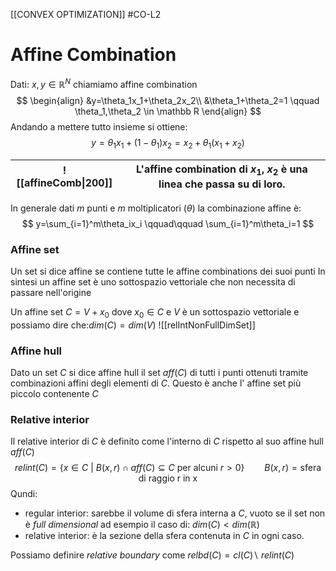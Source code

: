 [[CONVEX OPTIMIZATION]] #CO-L2
# Affine Combination
Dati: $x,y \in \mathbb{R}^N$ chiamiamo affine combination 
$$
\begin{align}
&y=\theta_1x_1+\theta_2x_2\\
&\theta_1+\theta_2=1 \qquad \theta_1,\theta_2 \in \mathbb R
\end{align}
$$
Andando a mettere tutto insieme si ottiene:
$$
y=\theta_1x_1+(1-\theta_1)x_2=x_2+\theta_1(x_1+x_2)
$$

| ![[affineComb\|200]] | L'affine combination di $x_1,\ x_2$ è una linea che passa su di loro.<br> |
| -------------------- | ------------------------------------------------------------------------- |
In generale dati $m$ punti e $m$ moltiplicatori ($\theta$) la combinazione affine è:
$$
y=\sum_{i=1}^m\theta_ix_i  \qquad\qquad  \sum_{i=1}^m\theta_i=1
$$
### Affine set
Un set si dice affine se contiene tutte le affine combinations dei suoi punti
In sintesi un affine set è uno sottospazio vettoriale che non necessita di passare nell'origine

Un affine set $C= V+x_0$ dove $x_0 \in C$ e $V$ è un sottospazio vettoriale e possiamo dire che:$dim(C)=dim(V)$ 
![[relIntNonFullDimSet]]
### Affine hull 
Dato un set $C$ si dice affine hull il set $aff(C)$  di tutti i punti ottenuti tramite combinazioni affini degli elementi di $C$. Questo è anche l' affine set più piccolo contenente $C$  
### Relative interior
Il relative interior di $C$ è definito come l'interno di $C$ rispetto al suo affine hull $aff(C)$
$$
relint(C)=\{x\in C\ |\ B(x,r)\cap aff(C)\subseteq C\text{ per alcuni }r>0\}\qquad B(x,r)=\text{sfera di raggio r in x}
$$
Qundi:
- regular interior: sarebbe il volume di sfera interna a $C$, vuoto se il set non è *full dimensional* ad esempio il caso di: $dim(C)<dim(\mathbb{R})$ 
- relative interior: è la sezione della sfera contenuta in $C$ in ogni caso.

Possiamo definire *relative boundary* come $relbd(C)=cl(C)\backslash\ relint(C)$ 
